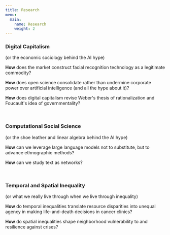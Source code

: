 ```yaml
---
title: Research
menu:
  main:
    name: Research
    weight: 2
---
```


<!-- When I started high school, I decided I would run away from programming and study some sort of social science like Max Weber did. My teacher, not knowing anything about social science, wanted me to stay, so he proposed that I just try to reimagine whatever social problems I was interested in as programming problems. 

I don't want to admit he was right, so now I try to do the opposite -- reimagine programming problems as social problems. 

-->

### Digital Capitalism

(or the economic sociology behind the AI hype)

**How** does the market construct facial recognition technology as a legitimate commodity?

**How** does open science consolidate rather than undermine corporate power over artificial intelligence (and all the hype about it)?

**How** does digital capitalism revise Weber's thesis of rationalization and Foucault's idea of governmentality?

<br />

### Computational Social Science

(or the shoe leather and linear algebra behind the AI hype)

**How** can we leverage large language models not to substitute, but to advance ethnographic methods?

**How** can we study text as networks?

<br />

### Temporal and Spatial Inequality

(or what we really live through when we live through inequality)

**How** do temporal inequalities translate resource disparities into unequal agency in making life-and-death decisions in cancer clinics?

**How** do spatial inequalities shape neighborhood vulnerability to and resilience against crises?

<br />